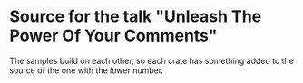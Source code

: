 # Source for the talk "Unleash The Power Of Your Comments"

The samples build on each other, so each crate has something added to the source of the one with the lower number.